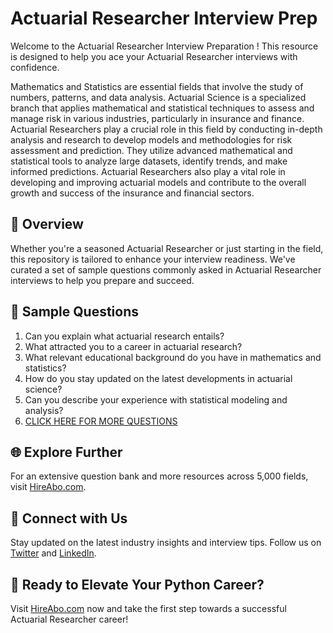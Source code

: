 # Actuarial Researcher Interview Prep

Welcome to the Actuarial Researcher Interview Preparation ! This resource is designed to help you ace your Actuarial Researcher interviews with confidence.

Mathematics and Statistics are essential fields that involve the study of numbers, patterns, and data analysis. Actuarial Science is a specialized branch that applies mathematical and statistical techniques to assess and manage risk in various industries, particularly in insurance and finance. Actuarial Researchers play a crucial role in this field by conducting in-depth analysis and research to develop models and methodologies for risk assessment and prediction. They utilize advanced mathematical and statistical tools to analyze large datasets, identify trends, and make informed predictions. Actuarial Researchers also play a vital role in developing and improving actuarial models and contribute to the overall growth and success of the insurance and financial sectors.

## 🚀 Overview

Whether you're a seasoned Actuarial Researcher or just starting in the field, this repository is tailored to enhance your interview readiness. We've curated a set of sample questions commonly asked in Actuarial Researcher interviews to help you prepare and succeed.

## 📝 Sample Questions

1. Can you explain what actuarial research entails?
2. What attracted you to a career in actuarial research?
3. What relevant educational background do you have in mathematics and statistics?
4. How do you stay updated on the latest developments in actuarial science?
5. Can you describe your experience with statistical modeling and analysis?
6. [CLICK HERE FOR MORE QUESTIONS](https://hireabo.com/job/19_2_23/Actuarial%20Researcher)

## 🌐 Explore Further

For an extensive question bank and more resources across 5,000 fields, visit [HireAbo.com](https://www.hireabo.com).

## 📱 Connect with Us

Stay updated on the latest industry insights and interview tips. Follow us on [Twitter](https://twitter.com/hireabo) and [LinkedIn](https://www.linkedin.com/in/hire-abo-3609972a8/).

## 🚀 Ready to Elevate Your Python Career?

Visit [HireAbo.com](https://www.hireabo.com) now and take the first step towards a successful Actuarial Researcher career!